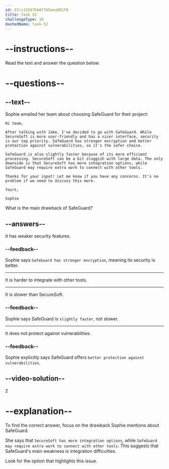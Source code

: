 ```yaml
---
id: 67cc33587bb0f765eea892f9
title: Task 52
challengeType: 19
dashedName: task-52
---
```


<!-- READING -->

# --instructions--

Read the text and answer the question below.

# --questions--

## --text--

Sophie emailed her team about choosing SafeGuard for their project:  

`Hi team,` 

`After talking with Jake, I've decided to go with SafeGuard. While SecureSoft is more user-friendly and has a nicer interface, security is our top priority. SafeGuard has stronger encryption and better protection against vulnerabilities, so it's the safer choice.`

`SafeGuard is also slightly faster because of its more efficient processing. SecureSoft can be a bit sluggish with large data. The only downside is that SecureSoft has more integration options, while SafeGuard may require extra work to connect with other tools.`

`Thanks for your input! Let me know if you have any concerns. It's no problem if we need to discuss this more.`

`Yours,`

`Sophie`

What is the main drawback of SafeGuard?  

## --answers--

It has weaker security features.  

### --feedback--

Sophie says `SafeGuard has stronger encryption`, meaning its security is better.  

---

It is harder to integrate with other tools.  

---

It is slower than SecureSoft.  

### --feedback--

Sophie says SafeGuard is `slightly faster`, not slower.  

---

It does not protect against vulnerabilities.  

### --feedback--

Sophie explicitly says SafeGuard offers `better protection against vulnerabilities`.  

## --video-solution--

2

# --explanation--

To find the correct answer, focus on the drawback Sophie mentions about SafeGuard.  

She says that `SecureSoft has more integration options`, while `SafeGuard may require extra work to connect with other tools`. This suggests that SafeGuard's main weakness is integration difficulties.  

Look for the option that highlights this issue.
